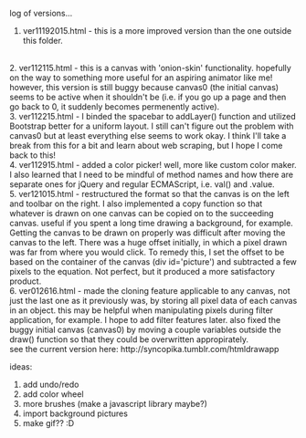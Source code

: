 log of versions...  
1. ver11192015.html - this is a more improved version than the one outside this folder.  
<br>
2. ver112115.html - this is a canvas with 'onion-skin' functionality. hopefully on the way to something more useful for an aspiring animator like me! however, this version is still buggy because canvas0 (the initial canvas) seems to be active when it shouldn't be (i.e. if you go up a page and then go back to 0, it suddenly becomes permenently active).  
<br>
3. ver112215.html - I binded the spacebar to addLayer() function and utilized Bootstrap better for a uniform layout. I still can't figure out the problem with canvas0 but at least everything else seems to work okay. I think I'll take a break from this for a bit and learn about web scraping, but I hope I come back to this! 
<br>  
4. ver112915.html - added a color picker! well, more like custom color maker. I also learned that I need to be mindful of method names and how there are separate ones for jQuery and regular ECMAScript, i.e. val() and .value.  
<br>
5. ver121015.html - restructured the format so that the canvas is on the left and toolbar on the right. I also implemented a copy function so that whatever is drawn on one canvas can be copied on to the succeeding canvas. useful if you spent a long time  
drawing a background, for example. Getting the canvas to be drawn on properly was difficult after moving the canvas to the left. There was a huge offset initially, in which a pixel drawn was far from where you would click. To remedy this, I set the offset to be based on the container of the canvas (div id='picture') and subtracted a few pixels to the equation. Not perfect, but it produced a more satisfactory product. 
<br>    
6. ver012616.html - made the cloning feature applicable to any canvas, not just the last one as it previously was, by storing all pixel data of each canvas in an object. this may be helpful when manipulating pixels during filter application, for example. I hope to add filter features later. also fixed the buggy initial canvas (canvas0) by moving a couple variables outside the draw() function so that they could be overwritten appropirately. 
<br>    
see the current version here: http://syncopika.tumblr.com/htmldrawapp

ideas:  
1. add undo/redo     
2. add color wheel  
3. more brushes (make a javascript library maybe?) 
4. import background pictures  
5. make gif?? :D  
